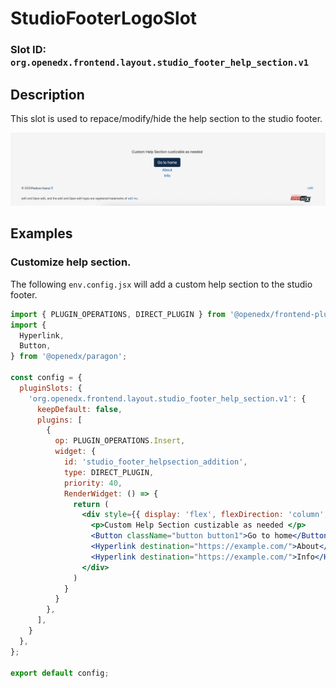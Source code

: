 # StudioFooterLogoSlot

### Slot ID: `org.openedx.frontend.layout.studio_footer_help_section.v1`

## Description

This slot is used to repace/modify/hide the help section to the studio footer.

![Screenshot of modified help section](./images/custom_help_section.png)

## Examples

### Customize help section.

The following `env.config.jsx` will add a custom help section to the studio footer.

```jsx
import { PLUGIN_OPERATIONS, DIRECT_PLUGIN } from '@openedx/frontend-plugin-framework';
import {
  Hyperlink,
  Button,
} from '@openedx/paragon';

const config = {
  pluginSlots: {
    'org.openedx.frontend.layout.studio_footer_help_section.v1': {
      keepDefault: false,
      plugins: [
        {
          op: PLUGIN_OPERATIONS.Insert,
          widget: {
            id: 'studio_footer_helpsection_addition',
            type: DIRECT_PLUGIN,
            priority: 40,
            RenderWidget: () => {
              return (
                <div style={{ display: 'flex', flexDirection: 'column', justifyContent: 'center', alignItems: 'center', padding: '20px 5px' }}> 
                  <p>Custom Help Section custizable as needed </p>
                  <Button className="button button1">Go to home</Button>
                  <Hyperlink destination="https://example.com/">About</Hyperlink>
                  <Hyperlink destination="https://example.com/">Info</Hyperlink>
                </div>
              )
            }
          }
        },
      ],
    }
  },
};

export default config;
```

